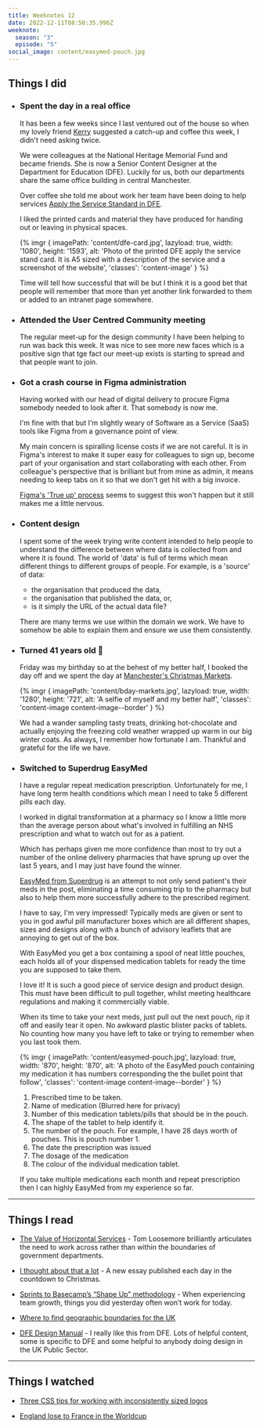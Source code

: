 ```yaml
---
title: Weeknotes 12
date: 2022-12-11T08:50:35.996Z
weeknote:
  season: "3"
  episode: "5"
social_image: content/easymed-pouch.jpg
---
```


## Things I did

- ### Spent the day in a real office

  It has been a few weeks since I last ventured out of the house so when my lovely friend [Kerry](https://twitter.com/Kerry1yons) suggested a catch-up and coffee this week, I didn't need asking twice.

  We were colleagues at the National Heritage Memorial Fund and became friends. She is now a Senior Content Designer at the Department for Education (DFE). Luckily for us, both our departments share the same office building in central Manchester.

  Over coffee she told me about work her team have been doing to help services [Apply the Service Standard in DFE](https://apply-the-service-standard.education.gov.uk/).

  I liked the printed cards and material they have produced for handing out or leaving in physical spaces.

  {% imgr { imagePath: 'content/dfe-card.jpg', lazyload: true, width: '1080', height: '1593', alt: 'Photo of the printed DFE apply the service stand card. It is A5 sized with a description of the service and a screenshot of the website', 'classes': 'content-image' } %}

  Time will tell how successful that will be but I think it is a good bet that people will remember that more than yet another link forwarded to them or added to an intranet page somewhere.

- ### Attended the User Centred Community meeting

  The regular meet-up for the design community I have been helping to run was back this week. It was nice to see more new faces which is a positive sign that tge fact our meet-up exists is starting to spread and that people want to join.

- ### Got a crash course in Figma administration

  Having worked with our head of digital delivery to procure Figma somebody needed to look after it. That somebody is now me.

  I'm fine with that but I'm slightly weary of Software as a Service (SaaS) tools like Figma from a governance point of view.

  My main concern is spiralling license costs if we are not careful. It is in Figma's interest to make it super easy for colleagues to sign up, become part of your organisation and start collaborating with each other. From colleague's perspective that is brilliant but from mine as admin, it means needing to keep tabs on it so that we don't get hit with a big invoice.

  [Figma's 'True up' process](https://help.figma.com/hc/en-us/articles/360040328293-Manage-Quarterly-True-ups-in-an-Organization) seems to suggest this won't happen but it still makes me a little nervous.

- ### Content design

  I spent some of the week trying write content intended to help people to understand the difference between where data is collected from and where it is found. The world of 'data' is full of terms which mean different things to different groups of people. For example, is a 'source' of data:

  - the organisation that produced the data,
  - the organisation that published the data, or,
  - is it simply the URL of the actual data file?

  There are many terms we use within the domain we work. We have to somehow be able to explain them and ensure we use them consistently.

- ### Turned 41 years old 🎈

  Friday was my birthday so at the behest of my better half, I booked the day off and we spent the day at [Manchester's Christmas Markets](https://www.manchestereveningnews.co.uk/whats-on/food-drink-news/manchester-christmas-markets-2022-map-25419899).

  {% imgr { imagePath: 'content/bday-markets.jpg', lazyload: true, width: '1280', height: '721', alt: 'A selfie of myself and my better half', 'classes': 'content-image content-image--border' } %}

  We had a wander sampling tasty treats, drinking hot-chocolate and actually enjoying the freezing cold weather wrapped up warm in our big winter coats. As always, I remember how fortunate I am. Thankful and grateful for the life we have.

- ### Switched to Superdrug EasyMed

  I have a regular repeat medication prescription. Unfortunately for me, I have long term health conditions which mean I need to take 5 different pills each day.

  I worked in digital transformation at a pharmacy so I know a little more than the average person about what's involved in fulfilling an NHS prescription and what to watch out for as a patient.

  Which has perhaps given me more confidence than most to try out a number of the online delivery pharmacies that have sprung up over the last 5 years, and I may just have found the winner.

  [EasyMed from Superdrug](https://onlinepharmacy.superdrug.com/easymed) is an attempt to not only send patient's their meds in the post, eliminating a time consuming trip to the pharmacy but also to help them more successfully adhere to the prescribed regiment.

  I have to say, I'm very impressed! Typically meds are given or sent to you in god awful pill manufacturer boxes which are all different shapes, sizes and designs along with a bunch of advisory leaflets that are annoying to get out of the box.

  With EasyMed you get a box containing a spool of neat little pouches, each holds all of your dispensed medication tablets for ready the time you are supposed to take them.

  I love it! It is such a good piece of service design and product design. This must have been difficult to pull together, whilst meeting healthcare regulations and making it commercially viable.

  When its time to take your next meds, just pull out the next pouch, rip it off and easily tear it open. No awkward plastic blister packs of tablets. No counting how many you have left to take or trying to remember when you last took them.

  {% imgr { imagePath: 'content/easymed-pouch.jpg', lazyload: true, width: '870', height: '870', alt: 'A photo of the EasyMed pouch containing my medication it has numbers corresponding the the bullet point that follow', 'classes': 'content-image content-image--border' } %}

  1. Prescribed time to be taken.
  2. Name of medication (Blurred here for privacy)
  3. Number of this medication tablets/pills that should be in the pouch.
  4. The shape of the tablet to help identify it.
  5. The number of the pouch. For example, I have 28 days worth of pouches. This is pouch number 1.
  6. The date the prescription was issued
  7. The dosage of the medication
  8. The colour of the individual medication tablet.

  If you take multiple medications each month and repeat prescription then I can highly EasyMed from my experience so far.

---

## Things I read

- [The Value of Horizontal Services](https://public.digital/2022/12/05/the-value-of-horizontal-services-tell-us-once) - Tom Loosemore brilliantly articulates the need to work across rather than within the boundaries of government departments.

- [I thought about that a lot](https://www.ithoughtaboutthatalot.com/) - A new essay published each day in the countdown to Christmas.

- [Sprints to Basecamp’s “Shape Up” methodology](https://medium.com/adventures-in-consumer-technology/why-we-transitioned-from-sprints-to-basecamps-shape-up-f416114224e7) - When experiencing team growth, things you did yesterday often won’t work for today.

- [Where to find geographic boundaries for the UK](https://dkane.net/2022/where-to-find-geographic-boundaries-for-the-uk/)

- [DFE Design Manual](https://design.education.gov.uk/) - I really like this from DFE. Lots of helpful content, some is specific to DFE and some helpful to anybody doing design in the UK Public Sector.

---

## Things I watched

- [Three CSS tips for working with inconsistently sized logos](https://twitter.com/wesbos/status/1597598503886327808?s=20&t=m2yV-uYD_iFKQRnlT6zAdQ)

- [England lose to France in the Worldcup](https://www.bbc.co.uk/sport/football/63843792)
